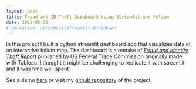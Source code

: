 ```yaml
---
layout: post
title: Fraud and ID Theft Dashboard using Streamlit and Folium
date: 2023-05-25
# permalink: /projects/streamlit-dashboard
---
```


In this project I built a python streamlit dashboard app that visualizes data in an interactive folium map. The dashboard is a remake of [*Fraud and Identity Theft Report*](https://public.tableau.com/app/profile/federal.trade.commission/viz/FraudandIDTheftMaps/AllReportsbyState) published by US Federal Trade Commission originally made with Tableau. I thought it might be challenging to replicate it with streamlit and it was time well spent.

<!-- ![Screenshot](./images/screenshot.png) -->

See a demo [here](https://zytaga-streamlit-folium-dashboard-streamlit-app-1all7m.streamlit.app) or visit my [github repository](https://github.com/zeidombo/streamlit-folium-dashboard) of the project.

<!-- ## Demo -->
<!-- <iframe src="https://zytaga-streamlit-folium-dashboard-streamlit-app-1all7m.streamlit.app" width="811" height="667">
</iframe> -->

<!-- width = "1000"
height="500" -->
